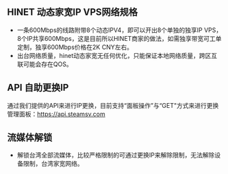 ## HINET 动态家宽IP VPS网络规格
- 一条600Mbps的线路附带8个动态IPV4，即可以开出8个单独的独享IP VPS，8个IP共享600Mbps，这是目前所以HINET商家的做法，如需独享带宽可工单定制，独享600Mbps价格在2K CNY左右。
- 出台网络质量，hinet动态家宽无任何优化，只能保证本地网络质量，跨区互联可能会存在QOS。

## API 自助更换IP
通过我们提供的API来进行IP更换，目前支持“面板操作”与“GET"方式来进行更换
管理面板：https://api.steamsv.com

## 流媒体解锁
- 解锁台湾全部流媒体，比较严格限制的可通过更换IP来解除限制，无法解除设备限制，台湾家宽网络。